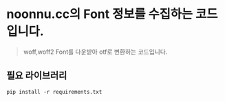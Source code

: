 #  noonnu.cc의 Font 정보를 수집하는 코드 입니다.
> woff,woff2 Font를 다운받아 otf로 변환하는 코드입니다.
 
## 필요 라이브러리

`pip install -r requirements.txt`